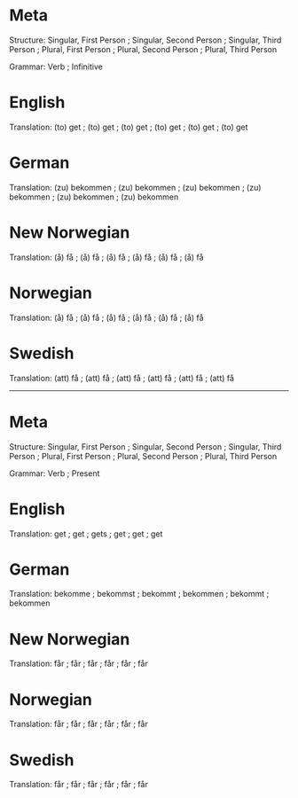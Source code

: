 Meta
====

Structure: Singular, First Person ; Singular, Second Person ; Singular, Third Person ;
           Plural, First Person   ; Plural, Second Person   ; Plural, Third Person

Grammar:   Verb ; Infinitive



English
=======

Translation: (to) get ; (to) get ; (to) get ;
             (to) get ; (to) get ; (to) get



German
======

Translation: (zu) bekommen ; (zu) bekommen ; (zu) bekommen ;
             (zu) bekommen ; (zu) bekommen ; (zu) bekommen



New Norwegian
=============

Translation: (å) få ; (å) få ; (å) få ;
             (å) få ; (å) få ; (å) få



Norwegian
=========

Translation: (å) få ; (å) få ; (å) få ;
             (å) få ; (å) få ; (å) få



Swedish
=======

Translation: (att) få ; (att) få ; (att) få ;
             (att) få ; (att) få ; (att) få



--------------------------------------------------------------------------------

Meta
====

Structure: Singular, First Person ; Singular, Second Person ; Singular, Third Person ;
           Plural, First Person   ; Plural, Second Person   ; Plural, Third Person

Grammar:   Verb ; Present



English
=======

Translation: get ; get ; gets ;
             get ; get ; get



German
======

Translation: bekomme  ; bekommst ; bekommt  ;
             bekommen ; bekommt  ; bekommen



New Norwegian
=============

Translation: får ; får ; får ;
             får ; får ; får



Norwegian
=========

Translation: får ; får ; får ;
             får ; får ; får



Swedish
=======

Translation: får ; får ; får ;
             får ; får ; får
